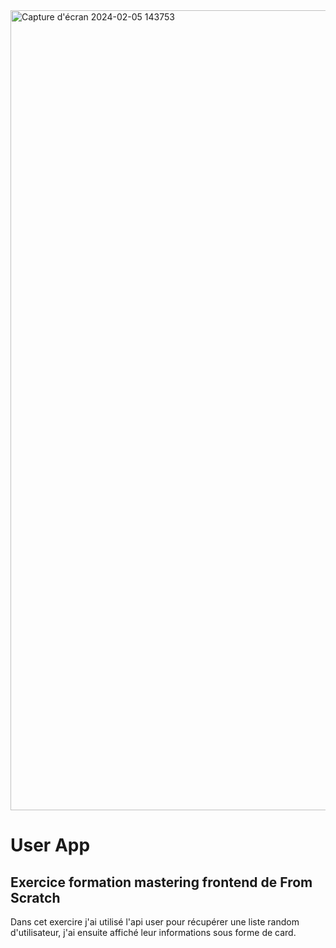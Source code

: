 <img width="1280" alt="Capture d'écran 2024-02-05 143753" src="https://github.com/NicolasM-83200/userApp/assets/130040163/096447b9-a8c7-4b8d-92ba-cb14c1fce922">

# User App
## Exercice formation mastering frontend de From Scratch
Dans cet exercire j'ai utilisé l'api user pour récupérer une liste random d'utilisateur, j'ai ensuite affiché leur informations sous forme de card.
